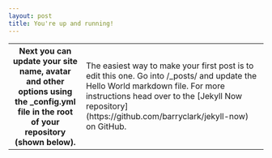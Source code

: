 ```yaml
---
layout: post
title: You're up and running!
---
```

<table>
  <row>
<th>Next you can update your site name, avatar and other options using the _config.yml file in the root of your repository (shown below).</th>
  </row>
  <row>
<td>The easiest way to make your first post is to edit this one. Go into /_posts/ and update the Hello World markdown file. For more instructions head over to the [Jekyll Now repository](https://github.com/barryclark/jekyll-now) on GitHub.</td>
  </row>
  </table>
